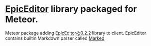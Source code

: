 [EpicEditor](http://epiceditor.com/) library packaged for Meteor.
=================

Meteor package adding EpicEditor@0.2.2 library to client.
EpicEditor contains builtin Markdown parser called [Marked](https://github.com/chjj/marked)